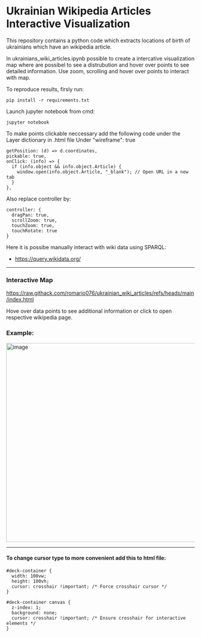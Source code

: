 # Ukrainian Wikipedia Articles Interactive Visualization
This repository contains a python code which extracts locations of birth of ukrainians which have an wikipedia article.

In ukrainians_wiki_articles.ipynb possible to create a intercative visualization map where are possibel to see a distrubution and hover over points to see detailed information.
Use zoom, scrolling and hover over points to interact with map.

To reproduce results, firsly run:
```
pip install -r requirements.txt
```

Launch jupyter notebook from cmd:
```
jupyter notebook
```

To make points clickable neccessary add the following code under the Layer dictionary in .html file
Under "wireframe": true
```
getPosition: (d) => d.coordinates,
pickable: true,
onClick: (info) => {
  if (info.object && info.object.Article) {
    window.open(info.object.Article, "_blank"); // Open URL in a new tab
  }
},
```

Also replace controller by:
```
controller: {
  dragPan: true,
  scrollZoom: true,
  touchZoom: true,
  touchRotate: true
}
```

Here it is possibe manually interact with wiki data using SPARQL:
* https://query.wikidata.org/

<hr>

### Interactive Map
https://raw.githack.com/romario076/ukrainian_wiki_articles/refs/heads/main/index.html

Hove over data points to see additional information or click to open respective wikipedia page.

### Example:
<img width="530" alt="image" src="https://github.com/user-attachments/assets/c1c63ccf-46c4-482f-8cdf-ac08716b23f3" />

<hr>

#### To change cursor type to more convenient add this to html file:
```
#deck-container {
  width: 100vw;
  height: 100vh;
  cursor: crosshair !important; /* Force crosshair cursor */
}

#deck-container canvas {
  z-index: 1;
  background: none;
  cursor: crosshair !important; /* Ensure crosshair for interactive elements */
}
```


